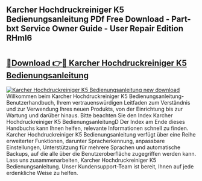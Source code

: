 ## Karcher Hochdruckreiniger K5 Bedienungsanleitung PDf Free Download - Part-bxt Service Owner Guide - User Repair Edition RHmI6

# <h2><a href="http://df4b0tq.blite.top/?on=Karcher+Hochdruckreiniger+K5+Bedienungsanleitung">🔗Download 👉🔴 Karcher Hochdruckreiniger K5 Bedienungsanleitung</a></h2>

[![Karcher Hochdruckreiniger K5 Bedienungsanleitung new download](https://i.imgur.com/lujVjoI.png)](http://df4b0tq.blite.top/?on=Karcher+Hochdruckreiniger+K5+Bedienungsanleitung)
Willkommen beim Karcher Hochdruckreiniger K5 Bedienungsanleitung-Benutzerhandbuch, Ihrem vertrauenswürdigen Leitfaden zum Verständnis und zur Verwendung Ihres neuen Produkts, von der Einrichtung bis zur Wartung und darüber hinaus. Bitte beachten Sie den Index Karcher Hochdruckreiniger K5 BedienungsanleitungD Der Index am Ende dieses Handbuchs kann Ihnen helfen, relevante Informationen schnell zu finden. Karcher Hochdruckreiniger K5 Bedienungsanleitung verfügt über eine Reihe erweiterter Funktionen, darunter Spracherkennung, anpassbare Einstellungen, Unterstützung für mehrere Sprachen und automatische Backups, auf die alle über die Benutzeroberfläche zugegriffen werden kann. Lass uns zusammenarbeiten, Karcher Hochdruckreiniger K5 Bedienungsanleitung. Unser Kundensupport-Team ist bereit, Ihnen auf jede erdenkliche Weise zu helfen.
